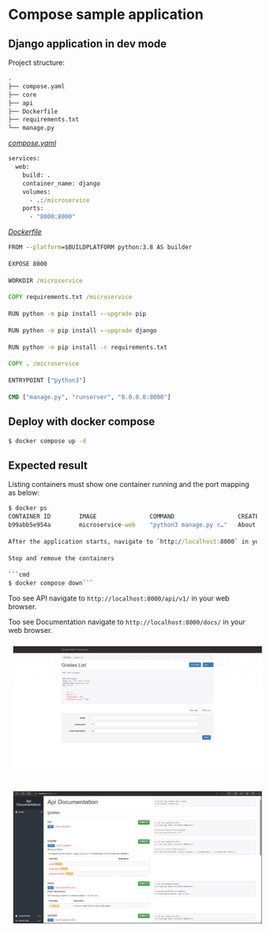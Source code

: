 # Compose sample application

## Django application in dev mode

Project structure:

```cmd
.
├── compose.yaml
├── core
├── api
├── Dockerfile
├── requirements.txt
└── manage.py

```

[_compose.yaml_](docker-compose.yaml)

```cmd
services:
  web:
    build: .
    container_name: django
    volumes:
      - .:/microservice
    ports:
      - "8000:8000"
```

[_Dockerfile_](Dockerfile)

```cmd
FROM --platform=$BUILDPLATFORM python:3.8 AS builder

EXPOSE 8000

WORKDIR /microservice

COPY requirements.txt /microservice

RUN python -m pip install --upgrade pip

RUN python -m pip install --upgrade django

RUN python -m pip install -r requirements.txt

COPY . /microservice

ENTRYPOINT ["python3"]

CMD ["manage.py", "runserver", "0.0.0.0:8000"]
```

## Deploy with docker compose

```cmd
$ docker compose up -d
```

## Expected result

Listing containers must show one container running and the port mapping as below:

````cmd
$ docker ps
CONTAINER ID        IMAGE               COMMAND                  CREATED              STATUS              PORTS                    NAMES
b99abb5e954a        microservice-web    "python3 manage.py r…"   About a minute ago   Up About a minute   0.0.0.0:8000->8000/tcp   django```

After the application starts, navigate to `http://localhost:8000` in your web browser:

Stop and remove the containers

```cmd
$ docker compose down```
````

Too see API navigate to `http://localhost:8000/api/v1/` in your web browser.

Too see Documentation navigate to `http://localhost:8000/docs/` in your web browser.

<img
    style="margin: 10px"
    src="./example/api.png"
  />

<img
    style="margin: 10px"
    src="./example/doc.png"
  />
